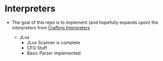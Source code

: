 # Interpreters

- The goal of this repo  is to implement (and hopefully expands upon) the interpreters from [Crafting Interpreters](https://craftinginterpreters.com/)

    - JLox
        - JLox Scanner is complete
        - CFG Stuff
        - Basic Parser implemented